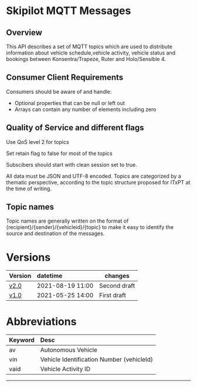 # Skipilot MQTT Messages

## Overview

This API describes a set of MQTT topics which are used to distribute information about vehicle schedule,vehicle activity, vehicle status and bookings between Konsentra/Trapeze, Ruter and Holo/Sensible 4.

## Consumer Client Requirements

Consumers should be aware of and handle:
- Optional properties that can be null or left out
- Arrays can contain any number of elements including zero

## Quality of Service and different flags
Use QoS level 2 for topics

Set retain flag to false for most of the topics

Subscibers should start with clean session set to true.

All data must be JSON and UTF-8 encoded. Topics are categorized by a thematic perspective, according to the topic structure proposed for ITxPT at the time of writing.

## Topic names

Topic names are generally written on the format of {recipient}/{sender}/{vehicleid}/{topic} to make it easy to identify the source and destination of the messages. 

# Versions

Version                                | datetime                                                              | changes      |
| :---------------------------------- | :----------------------------------------------------------------------- |--------------|
[v2.0](v2.0/README.md) | 2021-08-19 11:00 | Second draft |
[v1.0](v1.0/README.md) | 2021-05-25 14:00 | First draft  |
 
# Abbreviations

Keyword                                | Desc                                      |
| :---------------------------------- |:------------------------------------------|
av | Autonomous Vehicle                        |
vin | Vehicle Identification Number (vehicleId) |
vaid | Vehicle Activity ID                       |
--- 

